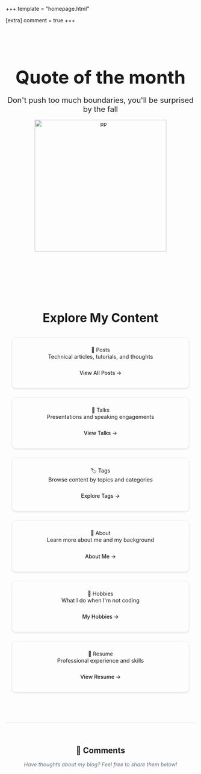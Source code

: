 +++
template = "homepage.html"

[extra]
comment = true
+++

<style>
.homepage-hero {
    text-align: center;
    padding: 2rem 0;
}

.homepage-hero-title {
    font-size: 3rem;
    margin-bottom: 1rem;
}

.homepage-hero-subtitle {
    font-size: 1.25rem;
    margin-bottom: 1rem;
}

.homepage-navigation {
    margin: 3rem 0;
    padding: 2rem 0;
}

.homepage-navigation h2 {
    text-align: center;
    margin-bottom: 2rem;
    font-size: 2rem;
}

.nav-grid {
    display: grid;
    grid-template-columns: repeat(auto-fit, minmax(300px, 1fr));
    gap: 1.5rem;
    max-width: 1200px;
    margin: 0 auto;
    padding: 0 1rem;
}

.nav-card {
    border: 1px solid var(--border-color, #e9ecef);
    border-radius: 12px;
    padding: 1.5rem;
    text-align: center;
    transition: all 0.3s ease;
    box-shadow: 0 2px 4px rgba(0, 0, 0, 0.1);
}

.nav-card:hover {
    transform: translateY(-4px);
    box-shadow: 0 8px 25px rgba(0, 0, 0, 0.15);
    border-color: var(--accent-color, #007bff);
}

.nav-card h3 {
    margin: 0 0 0.5rem 0;
    font-size: 1.25rem;
}

.nav-card p {
    margin: 0 0 1rem 0;
    font-size: 0.9rem;
    line-height: 1.4;
}

.nav-link {
    display: inline-block;
    padding: 0.5rem 1rem;
    border-radius: 6px;
    text-decoration: none;
    font-weight: 500;
    transition: background-color 0.3s ease;
}

.nav-link:hover {
    text-decoration: none;
}

/* Dark theme adjustments */
@media (prefers-color-scheme: dark) {
    .nav-card {
        background: var(--card-bg, #2d3748);
        border-color: var(--border-color, #4a5568);
    }
    
    .nav-card:hover {
        border-color: var(--accent-color, #63b3ed);
    }
}

/* Mobile responsiveness */
@media (max-width: 768px) {
    .nav-grid {
        grid-template-columns: 1fr;
        gap: 1rem;
        padding: 0 0.5rem;
    }
    
    .nav-card {
        padding: 1rem;
    }
    
    .homepage-hero-title {
        font-size: 2rem;
    }
}
</style>

<div class="homepage-hero">
    <h1 class="homepage-hero-title">Quote of the month</h1>
    <p class="homepage-hero-subtitle">Don't push too much boundaries, you'll be surprised by the fall</p>
    <img src="https://avatars.githubusercontent.com/u/47126700?v=4" alt="pp" width="350" height="350">
    
<div>
    <marquee direction="left"><span id="current-date"></span></marquee>
</div>

</div>

<div class="homepage-navigation">

<h2>Explore My Content</h2>

<div class="nav-grid">
    <div class="nav-card">
    <span>📝 Posts</span>
    <p>Technical articles, tutorials, and thoughts</p>
    <a href="/posts" class="nav-link">View All Posts →</a>
</div>

<div class="nav-card">
    <span>🎤 Talks</span>
    <p>Presentations and speaking engagements</p>
    <a href="/talks" class="nav-link">View Talks →</a>
</div>

<div class="nav-card">
    <span>🏷️ Tags</span>
    <p>Browse content by topics and categories</p>
    <a href="/tags" class="nav-link">Explore Tags →</a>
</div>

<div class="nav-card">
    <span>👋 About</span>
    <p>Learn more about me and my background</p>
    <a href="/about" class="nav-link">About Me →</a>
</div>

<div class="nav-card">
    <span>🎯 Hobbies</span>
    <p>What I do when I'm not coding</p>
    <a href="/about/hobbies" class="nav-link">My Hobbies →</a>
</div>

<div class="nav-card">
    <span>📄 Resume</span>
    <p>Professional experience and skills</p>
    <a href="/resume" class="nav-link">View Resume →</a>
</div>
</div>
</div>

<script>
    const today = new Date();
    const options = { 
        weekday: 'long', 
        year: 'numeric', 
        month: 'long', 
        day: 'numeric' 
    };
    const formattedDate = today.toLocaleDateString('en-US', options);
    document.getElementById('current-date').textContent = formattedDate;
</script>

<!-- Comments Section -->
<div class="comments-section">
    <h2>💬 Comments</h2>
    <p>Have thoughts about my blog? Feel free to share them below!</p>
    <div class="giscus"></div>
</div>

<style>
.comments-section {
    margin: 3rem 0;
    padding: 2rem 0;
    border-top: 1px solid var(--border-color, #e9ecef);
}

.comments-section h2 {
    text-align: center;
    margin-bottom: 1rem;
    color: var(--text-color);
}

.comments-section p {
    text-align: center;
    margin-bottom: 2rem;
    color: var(--text-muted, #6c757d);
    font-style: italic;
}

/* Giscus styling */
.giscus {
    margin-top: 2rem;
}

/* Dark theme adjustments for comments */
@media (prefers-color-scheme: dark) {
    .comments-section {
        border-top-color: var(--border-color, #4a5568);
    }
}
</style>
